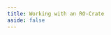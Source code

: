 ```yaml
---
title: Working with an RO-Crate
aside: false
---
```


<RedirectComponent to="/docs/guide/working-with-a-crate" />
